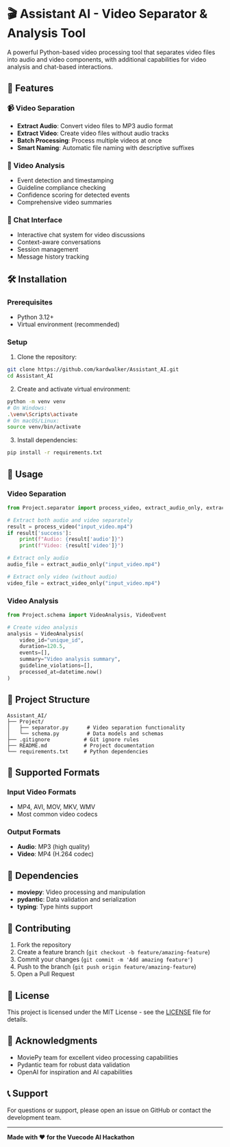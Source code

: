 # 🎬 Assistant AI - Video Separator & Analysis Tool

A powerful Python-based video processing tool that separates video files into audio and video components, with additional capabilities for video analysis and chat-based interactions.

## 🚀 Features

### 📹 Video Separation
- **Extract Audio**: Convert video files to MP3 audio format
- **Extract Video**: Create video files without audio tracks
- **Batch Processing**: Process multiple videos at once
- **Smart Naming**: Automatic file naming with descriptive suffixes

### 🧠 Video Analysis
- Event detection and timestamping
- Guideline compliance checking
- Confidence scoring for detected events
- Comprehensive video summaries

### 💬 Chat Interface
- Interactive chat system for video discussions
- Context-aware conversations
- Session management
- Message history tracking

## 🛠️ Installation

### Prerequisites
- Python 3.12+
- Virtual environment (recommended)

### Setup
1. Clone the repository:
```bash
git clone https://github.com/kardwalker/Assistant_AI.git
cd Assistant_AI
```

2. Create and activate virtual environment:
```bash
python -m venv venv
# On Windows:
.\venv\Scripts\activate
# On macOS/Linux:
source venv/bin/activate
```

3. Install dependencies:
```bash
pip install -r requirements.txt
```

## 📖 Usage

### Video Separation

```python
from Project.separator import process_video, extract_audio_only, extract_video_only

# Extract both audio and video separately
result = process_video("input_video.mp4")
if result['success']:
    print(f"Audio: {result['audio']}")
    print(f"Video: {result['video']}")

# Extract only audio
audio_file = extract_audio_only("input_video.mp4")

# Extract only video (without audio)
video_file = extract_video_only("input_video.mp4")
```

### Video Analysis

```python
from Project.schema import VideoAnalysis, VideoEvent

# Create video analysis
analysis = VideoAnalysis(
    video_id="unique_id",
    duration=120.5,
    events=[],
    summary="Video analysis summary",
    guideline_violations=[],
    processed_at=datetime.now()
)
```

## 📁 Project Structure

```
Assistant_AI/
├── Project/
│   ├── separator.py      # Video separation functionality
│   └── schema.py         # Data models and schemas
├── .gitignore           # Git ignore rules
├── README.md            # Project documentation
└── requirements.txt     # Python dependencies
```

## 🎯 Supported Formats

### Input Video Formats
- MP4, AVI, MOV, MKV, WMV
- Most common video codecs

### Output Formats
- **Audio**: MP3 (high quality)
- **Video**: MP4 (H.264 codec)

## 🔧 Dependencies

- **moviepy**: Video processing and manipulation
- **pydantic**: Data validation and serialization
- **typing**: Type hints support

## 🤝 Contributing

1. Fork the repository
2. Create a feature branch (`git checkout -b feature/amazing-feature`)
3. Commit your changes (`git commit -m 'Add amazing feature'`)
4. Push to the branch (`git push origin feature/amazing-feature`)
5. Open a Pull Request

## 📝 License

This project is licensed under the MIT License - see the [LICENSE](LICENSE) file for details.

## 🙏 Acknowledgments

- MoviePy team for excellent video processing capabilities
- Pydantic team for robust data validation
- OpenAI for inspiration and AI capabilities

## 📞 Support

For questions or support, please open an issue on GitHub or contact the development team.

---

**Made with ❤️ for the Vuecode AI Hackathon**
